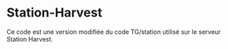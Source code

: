 # Station-Harvest
 Ce code est une version modifiée du code TG/station utilisé sur le serveur Station Harvest.
